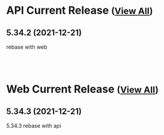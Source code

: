 
# API Current Release <small>([View All](/API.md))</small>
## 5.34.2 (2021-12-21)
rebase with web

<br><br>
# Web Current Release <small>([View All](/Web.md))</small>
## 5.34.3 (2021-12-21)
5.34.3 rebase with api

  